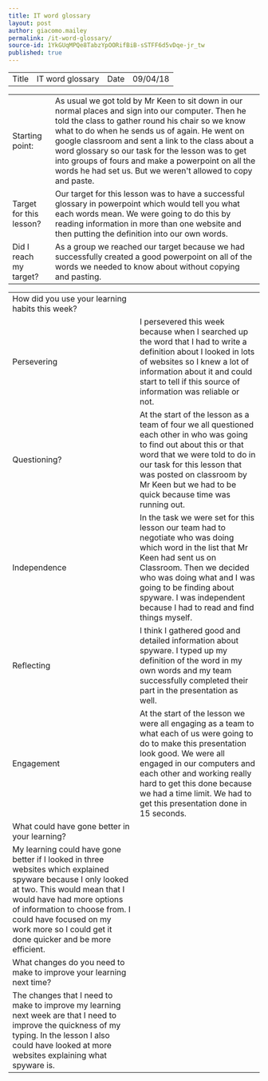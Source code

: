 ```yaml
---
title: IT word glossary
layout: post
author: giacomo.mailey
permalink: /it-word-glossary/
source-id: 1YkGUqMPQe8TabzYpOORifBiB-sSTFF6d5vDqe-jr_tw
published: true
---
```

<table>
  <tr>
    <td>Title</td>
    <td>IT word glossary</td>
    <td>Date</td>
    <td>09/04/18</td>
  </tr>
</table>


<table>
  <tr>
    <td>Starting point:</td>
    <td>As usual we got told by Mr Keen to sit down in our normal places and sign into our computer. Then he told the class to gather round his chair so we know what to do when he sends us of again. He went on google classroom and sent a link to the class about a word glossary so our task for the lesson was to get into groups of fours and make a powerpoint on all the words he had set us. But we weren't allowed to copy and paste.</td>
  </tr>
  <tr>
    <td>Target for this lesson?</td>
    <td>Our target for this lesson was to have a successful glossary in powerpoint which would tell you what each words mean. We were going to do this by reading information in more than one website and then putting the definition into our own words.</td>
  </tr>
  <tr>
    <td>Did I reach my target? </td>
    <td>As a group we reached our target because we had successfully created a good powerpoint on all of the words we needed to know about without copying and pasting.</td>
  </tr>
</table>


<table>
  <tr>
    <td>How did you use your learning habits this week?</td>
    <td></td>
  </tr>
  <tr>
    <td>Persevering</td>
    <td>I persevered this week because when I searched up the word that I had to write a definition about I looked in lots of websites so I knew a lot of information about it and could start to tell if this source of information was reliable or not.</td>
  </tr>
  <tr>
    <td>Questioning?</td>
    <td>At the start of the lesson as a team of four we all questioned each other in who was going to find out about this or that word that we were told to do in our task for this lesson that was posted on classroom by Mr Keen but we had to be quick because time was running out.</td>
  </tr>
  <tr>
    <td>Independence</td>
    <td>In the task we were set for this lesson our team had to negotiate who was doing which word in the list that Mr Keen had sent us on Classroom. Then we decided who was doing what and I was going to be finding about spyware. I was independent because I had to read and find things myself.</td>
  </tr>
  <tr>
    <td>Reflecting</td>
    <td>I think I gathered good and detailed information about spyware. I typed up my definition of the word in my own words and my team successfully completed their part in the presentation as well. </td>
  </tr>
  <tr>
    <td>Engagement</td>
    <td>At the start of the lesson we were all engaging as a team to what each of us were going to do to make this presentation look good. We were all engaged in our computers and each other and working really hard to get this done because we had a time limit. We had to get this presentation done in 15 seconds.</td>
  </tr>
  <tr>
    <td>What could have gone better in your learning?</td>
    <td></td>
  </tr>
  <tr>
    <td>My learning could have gone better if I looked in three websites which explained spyware because I only looked at two. This would mean that I would have had more options of information to choose from. I could have focused on my work more so I could get it done quicker and be more efficient.</td>
    <td></td>
  </tr>
  <tr>
    <td>What changes do you need to make to improve your learning next time?</td>
    <td></td>
  </tr>
  <tr>
    <td>The changes that I need to make to improve my learning next week are that I need to improve the quickness of my typing. In the lesson I also could have looked at more websites explaining what spyware is.</td>
    <td></td>
  </tr>
</table>


